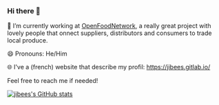 ### Hi there 👋
🔭 I’m currently working at [OpenFoodNetwork](https://github.com/openfoodfoundation), a really great project with lovely people that onnect suppliers, distributors and consumers to trade local produce.

😄 Pronouns: He/Him

🌐 I've a (french) website that describe my profil: https://jibees.gitlab.io/


Feel free to reach me if needed!


[![jibees's GitHub stats](https://github-readme-stats.vercel.app/api?username=jibees&show_icons=true&theme=transparent)](https://github.com/anuraghazra/github-readme-stats)
